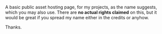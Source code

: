 A basic public asset hosting page, for my projects, as the name suggests, which you may also use.
There are **no actual rights claimed** on this, but it would be great if you spread my name either in the credits or anyhow.

Thanks.
